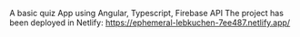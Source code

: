 A basic quiz App using Angular, Typescript, Firebase API
The project has been deployed in Netlify:
https://ephemeral-lebkuchen-7ee487.netlify.app/
